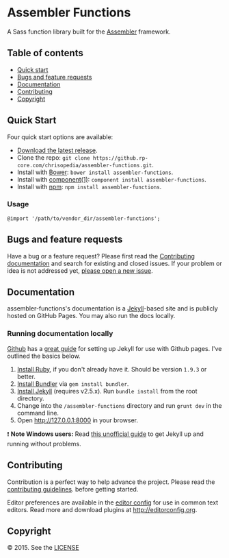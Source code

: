 # Assembler Functions

A Sass function library built for the
[Assembler](https://github.com/chrisopedia/assembler) framework.

## Table of contents

- [Quick start](#quick-start)
- [Bugs and feature requests](#bugs-and-feature-requests)
- [Documentation](#documentation)
- [Contributing](#contributing)
- [Copyright](#copyright)

## Quick Start

Four quick start options are available:

- [Download the latest release](https://github.rp-core.com/chrisopedia/assembler-functions/archive/v0.2.0.zip).
- Clone the repo: `git clone https://github.rp-core.com/chrisopedia/assembler-functions.git`.
- Install with [Bower](http://bower.io): `bower install assembler-functions`.
- Install with [component(1)](https://github.com/componentjs/component): `component install assembler-functions`.
- Install with [npm](https://www.npmjs.org): `npm install assembler-functions`.

### Usage

```
@import '/path/to/vendor_dir/assembler-functions';
```

## Bugs and feature requests

Have a bug or a feature request? Please first read the
[Contributing documentation](https://github.com/chrisopedia/assembler-functions/blob/master/CONTRIBUTING.md)
and search for existing and closed issues. If your problem or idea is not
addressed yet, [please open a new issue](https://github.com/chrisopedia/assembler-functions/issues/new).

## Documentation

assembler-functions's documentation is a [Jekyll](http://jekyllrb.com)-based site and
is publicly hosted on GitHub Pages.  You may also run the docs locally.

### Running documentation locally

[Github](https://github.com/) has a [great guide](https://help.github.com/articles/using-jekyll-with-pages/)
for setting up Jekyll for use with Github pages.  I've outlined the basics below.

1. [Install Ruby](https://www.ruby-lang.org/en/downloads/), if you don't already have it. Should be version `1.9.3` or better.
2. [Install Bundler](http://bundler.io/) via `gem install bundler`.
3. [Install Jekyll](http://jekyllrb.com/docs/installation) (requires v2.5.x). Run `bundle install` from the root directory.
4. Change into the `/assembler-functions` directory and run `grunt dev` in the command line.
5. Open <http://127.0.0.1:8000> in your browser.

:exclamation: **Note Windows users:** Read [this unofficial guide](http://jekyll-windows.juthilo.com/) to get Jekyll up and running without problems.

## Contributing

Contribution is a perfect way to help advance the project.  Please read the
[contributing guidelines](https://github.com/chrisopedia/assembler-functions/blob/master/CONTRIBUTING.md).
before getting started.

Editor preferences are available in the [editor config](https://github.com/chrisopedia/assembler-functions/blob/master/.editorconfig)
for use in common text editors. Read more and download plugins at <http://editorconfig.org>.

## Copyright

:copyright: 2015. See the [LICENSE](https://github.com/chrisopedia/assembler-functions/blob/master/LICENSE.md)
